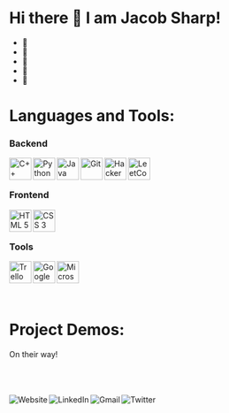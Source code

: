 # Hi there 👋 I am Jacob Sharp!

- 🌱 
- 🔭 
- 👯 
- 🤔 
- 💬 

# Languages and Tools:
### Backend
<img align="left" height=40 width=40 src="https://ico.vercel.app/cplusplus/add" alt="C++"/>
<img align="left" height=40 width=40 src="https://ico.vercel.app/python/add" alt="Python"/>
<img align="left" height=40 width=40 src="https://www.shareicon.net/data/512x512/2015/09/18/102870_java_512x512.png" alt="Java"/>
<img align="left" height=40 width=40 src="https://ico.vercel.app/git/add" alt="Git"/>
<img align="left" height=40 width=40 src="https://ico.vercel.app/hackerrank/add" alt="HackerRank"/>
<img align="left" height=40 width=40 src="https://ico.vercel.app/leetcode/add" alt="LeetCode"/>
<br/><br/>

### Frontend
<img align="left" height=40 width=40 src="https://ico.vercel.app/html5/add" alt="HTML 5"/>
<img align="left" height=40 width=40 src="https://ico.vercel.app/css3/add" alt="CSS 3"/>
<br/><br/>

### Tools
<img align="left" height=40 width=40 src="https://ico.vercel.app/trello/add" alt="Trello"/>
<img align="left" height=40 width=40 src="https://ico.vercel.app/googlecolab/add" alt="Google Colab"/>
<img align="left" height=40 width=40 src="https://ico.vercel.app/microsoftoffice/add" alt="Microsoft Office"/>
<br/><br/><br/><br/>

# Project Demos:
On their way!
<br/><br/><br/><br/>

[<img align="left" src="https://img.shields.io/badge/Website-AAAAAA?style=for-the-badge&logo=Website&logoColor=blue" alt="Website" />][Portfolio]
[<img align="left" src="https://img.shields.io/badge/LinkedIn-ADDDDD?style=for-the-badge&logo=LinkedIn&logoColor=blue" alt="LinkedIn" />][LinkedIn]
[<img align="left" src="https://img.shields.io/badge/Gmail-FFCCCB?style=for-the-badge&logo=Gmail&logoColor=blue" alt="Gmail" />][Email]
[<img align="left" src="https://img.shields.io/badge/Twitter-00DDDD?style=for-the-badge&logo=Twitter&logoColor=blue" alt="Twitter" />][Twitter]

[LinkedIn]: https://www.linkedin.com/in/jacob-w-sharp/
[Portfolio]: http://www.jwsharp.com
[Email]: mailto:jws146@pitt.edu
[Twitter]: https://twitter.com/SharpJacobW

